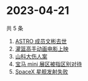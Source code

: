 # 2023-04-21

共 5 条

<!-- BEGIN -->
<!-- 最后更新时间 Fri Apr 21 2023 06:06:39 GMT+0800 (China Standard Time) -->

1. [ASTRO 成员文彬去世](https://www.zhihu.com/search?q=ASTRO%20%E6%88%90%E5%91%98%E6%96%87%E5%BD%AC%E5%8E%BB%E4%B8%96)
1. [灌篮高手动画电影上映](https://www.zhihu.com/search?q=%E7%81%8C%E7%AF%AE%E9%AB%98%E6%89%8B%E5%8A%A8%E7%94%BB%E7%94%B5%E5%BD%B1%E4%B8%8A%E6%98%A0)
1. [山科大伤人案](https://www.zhihu.com/search?q=%E5%B1%B1%E7%A7%91%E5%A4%A7%E4%BC%A4%E4%BA%BA%E6%A1%88)
1. [宝马 mini 展区被指区别对待](https://www.zhihu.com/search?q=%E5%AE%9D%E9%A9%AC%20mini%20%E5%B1%95%E5%8C%BA%E8%A2%AB%E6%8C%87%E5%8C%BA%E5%88%AB%E5%AF%B9%E5%BE%85)
1. [SpaceX 星舰发射失败](https://www.zhihu.com/search?q=SpaceX%20%E6%98%9F%E8%88%B0%E5%8F%91%E5%B0%84%E5%A4%B1%E8%B4%A5)

<!-- END -->
